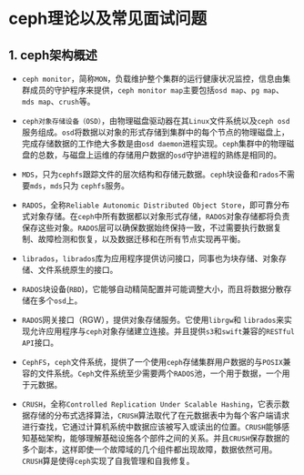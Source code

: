 # ceph理论以及常见面试问题

## 1. ceph架构概述

* `ceph monitor`，简称`MON`，负载维护整个集群的运行健康状况监控，信息由集群成员的守护程序来提供，`ceph monitor map`主要包括`osd map`、`pg map`、`mds map`、`crush`等。

* `ceph对象存储设备（OSD）`，由物理磁盘驱动器在其`Linux`文件系统以及`ceph osd`服务组成。`osd`将数据以对象的形式存储到集群中的每个节点的物理磁盘上，完成存储数据的工作绝大多数是由`osd daemon`进程实现。`ceph`集群中的物理磁盘的总数，与磁盘上运维的存储用户数据的`osd`守护进程的熟练是相同的。

* `MDS`，只为`cephfs`跟踪文件的层次结构和存储元数据。`ceph`块设备和`rados`不需要`mds`，`mds`只为 `cephfs`服务。

* `RADOS`，全称`Reliable Autonomic Distributed Object Store`，即可靠分布式对象存储。在`ceph`中所有数据都以对象形式存储，`RADOS`对象存储都将负责保存这些对象。`RADOS`层可以确保数据始终保持一致，不过需要执行数据复制、故障检测和恢复，以及数据迁移和在所有节点实现再平衡。

* `librados`，`librados`库为应用程序提供访问接口，同事也为块存储、对象存储、文件系统原生的接口。

* `RADOS`块设备(`RBD`)，它能够自动精简配置并可能调整大小，而且将数据分散存储在多个`osd`上。

* `RADOS`网关接口（RGW），提供对象存储服务。它使用`librgw`和 `librados`来实现允许应用程序与`ceph`对象存储建立连接。并且提供`s3`和`swift`兼容的`RESTful API`接口。

* `CephFS`，`ceph`文件系统，提供了一个使用`ceph`存储集群用户数据的与`POSIX`兼容的文件系统。`Ceph`文件系统至少需要两个`RADOS`池，一个用于数据，一个用于元数据。

* `CRUSH`，全称`Controlled Replication Under Scalable Hashing`，它表示数据存储的分布式选择算法，`CRUSH`算法取代了在元数据表中为每个客户端请求进行查找，它通过计算机系统中数据应该被写入或读出的位置。`CRUSH`能够感知基础架构，能够理解基础设施各个部件之间的关系。并且`CRUSH`保存数据的多个副本，这样即使一个故障域的几个组件都出现故障，数据依然可用。`CRUSH`算是使得`ceph`实现了自我管理和自我修复。

